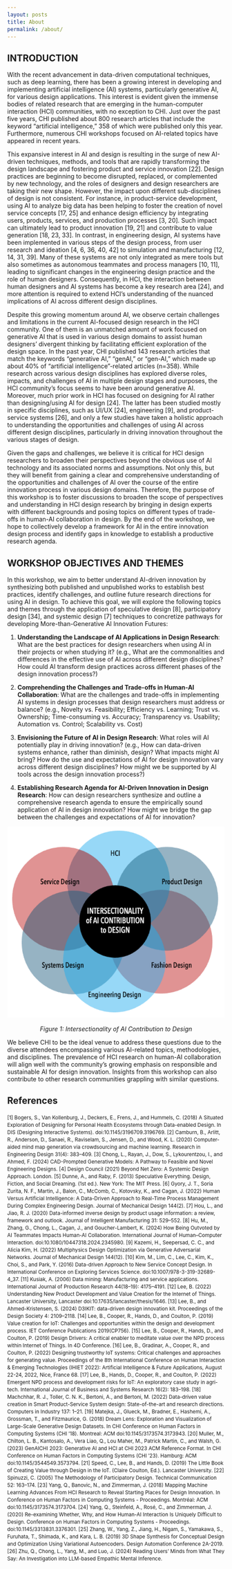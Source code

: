 ```yaml
---
layout: posts
title: About
permalink: /about/
---
```


## INTRODUCTION

With the recent advancement in data-driven computational techniques, such as deep learning, there has been a growing interest in developing and implementing artificial intelligence (AI) systems, particularly generative AI, for various design applications. This interest is evident given the immense bodies of related research that are emerging in the human-computer interaction (HCI) communities, with no exception to CHI. Just over the past five years, CHI published about 800 research articles that include the keyword “artificial intelligence,” 358 of which were published only this year. Furthermore, numerous CHI workshops focused on AI-related topics have appeared in recent years.

This expansive interest in AI and design is resulting in the surge of new AI-driven techniques, methods, and tools that are rapidly transforming the design landscape and fostering product and service innovation [22]. Design practices are beginning to become disrupted, replaced, or complemented by new technology, and the roles of designers and design researchers are taking their new shape. However, the impact upon different sub-disciplines of design is not consistent. For instance, in product-service development, using AI to analyze big data has been helping to foster the creation of novel service concepts [17, 25] and enhance design efficiency by integrating users, products, services, and production processes [3, 20]. Such impact can ultimately lead to product innovation [19, 21] and contribute to value generation [18, 23, 33]. In contrast, in engineering design, AI systems have been implemented in various steps of the design process, from user research and ideation [4, 6, 36, 40, 42] to simulation and manufacturing [12, 14, 31, 39]. Many of these systems are not only integrated as mere tools but also sometimes as autonomous teammates and process managers [10, 11], leading to significant changes in the engineering design practice and the role of human designers. Consequently, in HCI, the interaction between human designers and AI systems has become a key research area [24], and more attention is required to extend HCI’s understanding of the nuanced implications of AI across different design disciplines.

Despite this growing momentum around AI, we observe certain challenges and limitations in the current AI-focused design research in the HCI community. One of them is an unmatched amount of work focused on generative AI that is used in various design domains to assist human designers’ divergent thinking by facilitating efficient exploration of the design space. In the past year, CHI published 143 research articles that match the keywords “generative AI,” “genAI,” or “gen-AI,” which made up about 40% of “artificial intelligence”-related articles (n=358). While research across various design disciplines has explored diverse roles, impacts, and challenges of AI in multiple design stages and purposes, the HCI community’s focus seems to have been around generative AI. Moreover, much prior work in HCI has focused on designing for AI rather than designing/using AI for design [24]. The latter has been studied mostly in specific disciplines, such as UI/UX [24], engineering [9], and product-service systems [26], and only a few studies have taken a holistic approach to understanding the opportunities and challenges of using AI across different design disciplines, particularly in driving innovation throughout the various stages of design.

Given the gaps and challenges, we believe it is critical for HCI design researchers to broaden their perspectives beyond the obvious use of AI technology and its associated norms and assumptions. Not only this, but they will benefit from gaining a clear and comprehensive understanding of the opportunities and challenges of AI over the course of the entire innovation process in various design domains. Therefore, the purpose of this workshop is to foster discussions to broaden the scope of perspectives and understanding in HCI design research by bringing in design experts with different backgrounds and posing topics on different types of trade-offs in human-AI collaboration in design. By the end of the workshop, we hope to collectively develop a framework for AI in the entire innovation design process and identify gaps in knowledge to establish a productive research agenda.

## WORKSHOP OBJECTIVES AND THEMES

In this workshop, we aim to better understand AI-driven innovation by synthesizing both published and unpublished works to establish best practices, identify challenges, and outline future research directions for using AI in design. To achieve this goal, we will explore the following topics and themes through the application of speculative design [8], participatory design [34], and systemic design [7] techniques to concretize pathways for developing More-than-Generative AI Innovation Futures:

1. **Understanding the Landscape of AI Applications in Design Research**: What are the best practices for design researchers when using AI in their projects or when studying it? (e.g., What are the commonalities and differences in the effective use of AI across different design disciplines? How could AI transform design practices across different phases of the design innovation process?) 

2. **Comprehending the Challenges and Trade-offs in Human-AI Collaboration**: What are the challenges and trade-offs in implementing AI systems in design processes that design researchers must address or balance? (e.g., Novelty vs. Feasibility; Efficiency vs. Learning; Trust vs. Ownership; Time-consuming vs. Accuracy; Transparency vs. Usability; Automation vs. Control; Scalability vs. Cost)

3. **Envisioning the Future of AI in Design Research**: What roles will AI potentially play in driving innovation? (e.g., How can data-driven systems enhance, rather than diminish, design? What impacts might AI bring? How do the use and expectations of AI for design innovation vary across different design disciplines? How might we be supported by AI tools across the design innovation process?)

4. **Establishing Research Agenda for AI-Driven Innovation in Design Research**: How can design researchers synthesize and outline a comprehensive research agenda to ensure the empirically sound application of AI in design innovation? How might we bridge the gap between the challenges and expectations of AI for innovation?

<div align="center">

<img src="../assets/images/intersectionalityAI.png" alt="Figure 1: Intersectionality of AI Contribution to Design" width="600"/>

<p><em>Figure 1: Intersectionality of AI Contribution to Design</em></p>

</div>


We believe CHI to be the ideal venue to address these questions due to the diverse attendees encompassing various AI-related topics, methodologies, and disciplines. The prevalence of HCI research on human-AI collaboration will align well with the community’s growing emphasis on responsible and sustainable AI for design innovation. Insights from this workshop can also contribute to other research communities grappling with similar questions.

## References

<small>
[1] Bogers, S., Van Kollenburg, J., Deckers, E., Frens, J., and Hummels, C. (2018) A Situated Exploration of Designing for Personal Health Ecosystems through Data-enabled Design. In DIS (Designing Interactive Systems). doi:10.1145/3196709.3196769.  
[2] Camburn, B., Arlitt, R., Anderson, D., Sanaei, R., Raviselam, S., Jensen, D., and Wood, K. L. (2020) Computer-aided mind map generation via crowdsourcing and machine learning. Research in Engineering Design 31(4): 383–409.  
[3] Chong, L., Rayan, J., Dow, S., Lykourentzou, I., and Ahmed, F. (2024) CAD-Prompted Generative Models: A Pathway to Feasible and Novel Engineering Designs.  
[4] Design Council (2021) Beyond Net Zero: A Systemic Design Approach. London.  
[5] Dunne, A., and Raby, F. (2013) Speculative Everything. Design, Fiction, and Social Dreaming. (1st ed.). New York: The MIT Press.  
[6] Gyory, J. T., Soria Zurita, N. F., Martin, J., Balon, C., McComb, C., Kotovsky, K., and Cagan, J. (2022) Human Versus Artificial Intelligence: A Data-Driven Approach to Real-Time Process Management During Complex Engineering Design. Journal of Mechanical Design 144(2).  
[7] Hou, L., and Jiao, R. J. (2020) Data-informed inverse design by product usage information: a review, framework and outlook. Journal of Intelligent Manufacturing 31: 529–552.  
[8] Hu, M., Zhang, G., Chong, L., Cagan, J., and Goucher-Lambert, K. (2024) How Being Outvoted by AI Teammates Impacts Human-AI Collaboration. International Journal of Human–Computer Interaction. doi:10.1080/10447318.2024.2345980.  
[9] Kazemi, H., Seepersad, C. C., and Alicia Kim, H. (2022) Multiphysics Design Optimization via Generative Adversarial Networks. Journal of Mechanical Design 144(12).  
[10] Kim, M., Lim, C., Lee, C., Kim, K., Choi, S., and Park, Y. (2016) Data-driven Approach to New Service Concept Design. In International Conference on Exploring Services Science. doi:10.1007/978-3-319-32689-4_37.  
[11] Kusiak, A. (2006) Data mining: Manufacturing and service applications. International Journal of Production Research 44(18–19): 4175–4191.  
[12] Lee, B. (2022) Understanding New Product Development and Value Creation for the Internet of Things. Lancaster University, Lancaster doi:10.17635/lancaster/thesis/1646.  
[13] Lee, B., and Ahmed-Kristensen, S. (2024) D3IKIT: data-driven design innovation kit. Proceedings of the Design Society 4: 2109–2118.  
[14] Lee, B., Cooper, R., Hands, D., and Coulton, P. (2019) Value creation for IoT: Challenges and opportunities within the design and development process. IET Conference Publications 2019(CP756).  
[15] Lee, B., Cooper, R., Hands, D., and Coulton, P. (2019) Design Drivers: A critical enabler to meditate value over the NPD process within Internet of Things. In 4D Conference.  
[16] Lee, B., Gradinar, A., Cooper, R., and Coulton, P. (2022) Designing trustworthy IoT systems: Critical challenges and approaches for generating value. Proceedings of the 8th International Conference on Human Interaction & Emerging Technologies (IHIET 2022): Artificial Intelligence & Future Applications, August 22-24, 2022, Nice, France 68.  
[17] Lee, B., Hands, D., Cooper, R., and Coulton, P. (2022) Emergent NPD process and development risks for IoT: An exploratory case study in agri-tech. International Journal of Business and Systems Research 16(2): 183–198.  
[18] Machchhar, R. J., Toller, C. N. K., Bertoni, A., and Bertoni, M. (2022) Data-driven value creation in Smart Product-Service System design: State-of-the-art and research directions. Computers in Industry 137: 1–21.  
[19] Matejka, J., Glueck, M., Bradner, E., Hashemi, A., Grossman, T., and Fitzmaurice, G. (2018) Dream Lens: Exploration and Visualization of Large-Scale Generative Design Datasets. In CHI Conference on Human Factors in Computing Systems (CHI ’18). Montreal: ACM doi:10.1145/3173574.3173943.  
[20] Muller, M., Chilton, L. B., Kantosalo, A., Vera Liao, Q., Lou Maher, M., Patrick Martin, C., and Walsh, G. (2023) GenAICHI 2023: Generative AI and HCI at CHI 2023 ACM Reference Format. In CHI Conference on Human Factors in Computing Systems (CHI ’23). Hamburg: ACM doi:10.1145/3544549.3573794.  
[21] Speed, C., Lee, B., and Hands, D. (2019) The Little Book of Creating Value through Design in the IoT. (Claire Coulton, Ed.). Lancaster University.  
[22] Spinuzzi, C. (2005) The Methodology of Participatory Design. Technical Communication 52: 163–174.  
[23] Yang, Q., Banovic, N., and Zimmerman, J. (2018) Mapping Machine Learning Advances From HCI Research to Reveal Starting Places for Design Innovation. In Conference on Human Factors in Computing Systems - Proceedings. Montréal: ACM doi:10.1145/3173574.3173704.  
[24] Yang, Q., Steinfeld, A., Rosé, C., and Zimmerman, J. (2020) Re-examining Whether, Why, and How Human-AI Interaction Is Uniquely Difficult to Design. Conference on Human Factors in Computing Systems - Proceedings. doi:10.1145/3313831.3376301.  
[25] Zhang, W., Yang, Z., Jiang, H., Nigam, S., Yamakawa, S., Furuhata, T., Shimada, K., and Kara, L. B. (2019) 3D Shape Synthesis for Conceptual Design and Optimization Using Variational Autoencoders. Design Automation Conference 2A-2019.  
[26] Zhu, Q., Chong, L., Yang, M., and Luo, J. (2024) Reading Users’ Minds from What They Say: An Investigation into LLM-based Empathic Mental Inference.